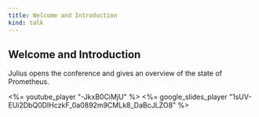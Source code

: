 ```yaml
---
title: Welcome and Introduction
kind: talk
---
```


## Welcome and Introduction

Julius opens the conference and gives an overview of the state of Prometheus.

<%= youtube_player "-JkxB0CiMjU" %>
<%= google_slides_player "1sUV-EUi2DbQ0DIHczkF_0a0892m9CMLk8_DaBcJLZO8" %>

